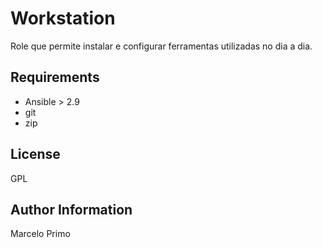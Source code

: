 Workstation
=========

Role que permite instalar e configurar ferramentas utilizadas no dia a dia.

Requirements
------------

- Ansible > 2.9
- git
- zip

License
-------

GPL

Author Information
------------------

Marcelo Primo